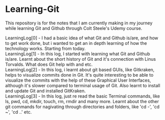 # Learning-Git
This repository is for the notes that I am currently making in my journey while learning Git and Github through Colt Steele's Udemy course. <br/>

LearningLog[0] - I had a basic idea of what Git and Github is/are, and how to get work done, but i wanted to get an in depth learning of how the technology works. Starting from today.<br/>
LearningLog[1] - In this log, I started with learning what Git and Github is/are. Learnt about the short history of Git and it's connection with Linus Torvalds. What does Git help with and etc. <br/>
LearningLog[2] - In this log, i learnt about git based GUIs, like Gitkraken, helps to visualize commits done in Git. It's quite interesting to be able to visualize the commits with the help of these Graphical User Interfaces, although it's slower compared to terminal usage of Git. Also learnt to install and update Git and installed GitKraken.<br/>
LearningLog[3] - In this log, just re read the basic Terminal commands, like ls, pwd, cd, mkdir, touch, rm, rmdir and many more. Learnt about the other git commands for nagivating through directories and folders, like 'cd -', 'cd ~', 'cd ..' etc. <br/>
